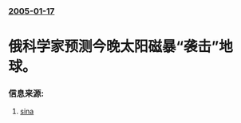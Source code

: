 ### [2005-01-17](/news/2005/01/17/index.md)

##### 
#  俄科学家预测今晚太阳磁暴“袭击”地球。




### 信息来源:

1. [sina](http://news.sina.com.cn/w/2005-01-17/15355576087.shtml)
